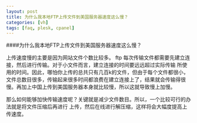 ```yaml
---
layout: post
title: 为什么我本地FTP上传文件到美国服务器速度这么慢？
categories: [vh]
tags: [faq, plesk, cpanel]
---
```




####为什么我本地FTP上传文件到美国服务器速度这么慢？

上传速度慢的主要是因为网站文件个数比较多。
ftp 每次传输文件都需要先建立连接，然后进行传输。对于小文件而言，建立连接的时间要远远超过实际传输
所使用的时间。因此，哪怕你上传的总共只有几百k的文件，但由于每个文件都很小，文件总数目很多，传输起来很多时间都浪费在建立连接上了，结果就会传输得很慢。再加上中国上传到美国服务器本身就比较慢，所以这就导致慢上加慢。

那么如何能够加快传输速度呢？关键就是减少文件数目。所以，一个比较可行的办法就是将文件压缩后再进行
上传，然后在线进行解压缩，这样将会大幅度提高上传速度。